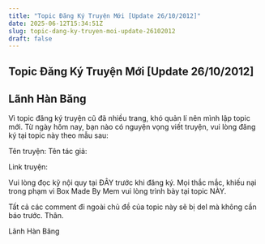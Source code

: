 ```yaml
---
title: "Topic Đăng Ký Truyện Mới [Update 26/10/2012]"
date: 2025-06-12T15:34:51Z
slug: topic-dang-ky-truyen-moi-update-26102012
draft: false
---
```


## Topic Đăng Ký Truyện Mới [Update 26/10/2012]

## Lãnh Hàn Băng

Vì topic đăng ký truyện cũ đã nhiều trang, khó quản lí nên mình lập topic mới.
Từ ngày hôm nay, bạn nào có nguyện vọng viết truyện, vui lòng đăng ký tại topic này theo mẫu sau:
 
Tên truyện: 
Tên tác giả:
 
Link truyện:
 
Vui lòng đọc kỹ nội quy tại ĐÂY trước khi đăng ký.
Mọi thắc mắc, khiếu nại trong phạm vi Box Made By Mem vui lòng trình bày tại topic NÀY.
 
Tất cả các comment đi ngoài chủ đề của topic này sẽ bị del mà không cần báo trước.
Thân.
 
Lãnh Hàn Băng